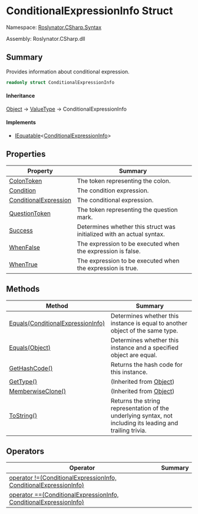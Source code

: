 # ConditionalExpressionInfo Struct

Namespace: [Roslynator.CSharp.Syntax](../README.md)

Assembly: Roslynator\.CSharp\.dll

## Summary

Provides information about conditional expression\.

```csharp
readonly struct ConditionalExpressionInfo
```

#### Inheritance

[Object](https://docs.microsoft.com/en-us/dotnet/api/system.object) &#x2192; [ValueType](https://docs.microsoft.com/en-us/dotnet/api/system.valuetype) &#x2192; ConditionalExpressionInfo

#### Implements

* [IEquatable](https://docs.microsoft.com/en-us/dotnet/api/system.iequatable-1)\<[ConditionalExpressionInfo](./README.md)>

## Properties

| Property | Summary |
| -------- | ------- |
| [ColonToken](ColonToken/README.md) | The token representing the colon\. |
| [Condition](Condition/README.md) | The condition expression\. |
| [ConditionalExpression](ConditionalExpression/README.md) | The conditional expression\. |
| [QuestionToken](QuestionToken/README.md) | The token representing the question mark\. |
| [Success](Success/README.md) | Determines whether this struct was initialized with an actual syntax\. |
| [WhenFalse](WhenFalse/README.md) | The expression to be executed when the expression is false\. |
| [WhenTrue](WhenTrue/README.md) | The expression to be executed when the expression is true\. |

## Methods

| Method | Summary |
| ------ | ------- |
| [Equals(ConditionalExpressionInfo)](Equals/README.md) | Determines whether this instance is equal to another object of the same type\. |
| [Equals(Object)](Equals/README.md) | Determines whether this instance and a specified object are equal\. |
| [GetHashCode()](GetHashCode/README.md) | Returns the hash code for this instance\. |
| [GetType()](https://docs.microsoft.com/en-us/dotnet/api/system.object.gettype) |  \(Inherited from [Object](https://docs.microsoft.com/en-us/dotnet/api/system.object)\) |
| [MemberwiseClone()](https://docs.microsoft.com/en-us/dotnet/api/system.object.memberwiseclone) |  \(Inherited from [Object](https://docs.microsoft.com/en-us/dotnet/api/system.object)\) |
| [ToString()](ToString/README.md) | Returns the string representation of the underlying syntax, not including its leading and trailing trivia\. |

## Operators

| Operator | Summary |
| -------- | ------- |
| [operator !=(ConditionalExpressionInfo, ConditionalExpressionInfo)](op_Inequality/README.md) | |
| [operator ==(ConditionalExpressionInfo, ConditionalExpressionInfo)](op_Equality/README.md) | |

